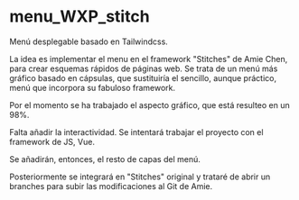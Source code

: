 # menu_WXP_stitch

Menú desplegable basado en Tailwindcss.

La idea es implementar el menu en el framework "Stitches" de Amie Chen, para crear esquemas rápidos de páginas web. Se trata de un menú más gráfico basado en cápsulas, que sustituiría el sencillo, aunque práctico, menú que incorpora su fabuloso framework.

Por el momento se ha trabajado el aspecto gráfico, que está resulteo en un 98%.

Falta añadir la interactividad. Se intentará trabajar el proyecto con el framework de JS, Vue.

Se añadirán, entonces, el resto de capas del menú.

Posteriormente se integrará en "Stitches" original y trataré de abrir un branches para subir las modificaciones al Git de Amie.

